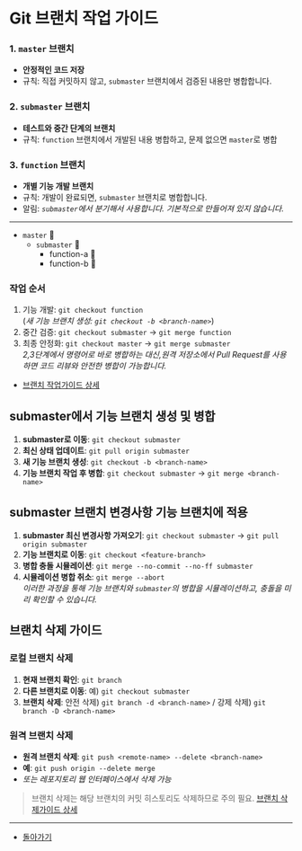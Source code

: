 # Git 브랜치 작업 가이드

### 1. `master` 브랜치

- **안정적인 코드 저장**
- 규칙: 직접 커밋하지 않고, `submaster` 브랜치에서 검증된 내용만 병합합니다.

### 2. `submaster` 브랜치

- **테스트와 중간 단계의 브랜치**
- 규칙: `function` 브랜치에서 개발된 내용 병합하고, 문제 없으면 `master`로 병합

### 3. `function` 브랜치

- **개별 기능 개발 브랜치**
- 규칙: 개발이 완료되면, `submaster` 브랜치로 병합합니다.
- 알림: _`submaster`에서 분기해서 사용합니다. 기본적으로 만들어져 있지 않습니다._

---

- `master` 🌳
  - `submaster` 🌿
    - function-a 🍃
    - function-b 🍃

### 작업 순서

1. 기능 개발: `git checkout function`  
   (_새 기능 브랜치 생성: `git checkout -b <branch-name>`_)
2. 중간 검증: `git checkout submaster` -> `git merge function`
3. 최종 안정화: `git checkout master` -> `git merge submaster`  
   _2,3단계에서 명령어로 바로 병합하는 대신,원격 저장소에서 Pull Request를 사용하면 코드 리뷰와 안전한 병합이 가능합니다._

- [브랜치 작업가이드 상세](./브랜치_작업가이드_상세.md)

## submaster에서 기능 브랜치 생성 및 병합

1. **submaster로 이동**: `git checkout submaster`
2. **최신 상태 업데이트**: `git pull origin submaster`
3. **새 기능 브랜치 생성**: `git checkout -b <branch-name>`
4. **기능 브랜치 작업 후 병합**: `git checkout submaster` -> `git merge <branch-name>`

## submaster 브랜치 변경사항 기능 브랜치에 적용

1. **submaster 최신 변경사항 가져오기**: `git checkout submaster` -> `git pull origin submaster`
2. **기능 브랜치로 이동**: `git checkout <feature-branch>`
3. **병합 충돌 시뮬레이션**: `git merge --no-commit --no-ff submaster`
4. **시뮬레이션 병합 취소**: `git merge --abort`  
   _이러한 과정을 통해 기능 브랜치와 `submaster`의 병합을 시뮬레이션하고, 충돌을 미리 확인할 수 있습니다._

## **브랜치 삭제 가이드**

### 로컬 브랜치 삭제

1. **현재 브랜치 확인**: `git branch`
2. **다른 브랜치로 이동**: 예) `git checkout submaster`
3. **브랜치 삭제**: 안전 삭제) `git branch -d <branch-name>` / 강제 삭제) `git branch -D <branch-name>`

### 원격 브랜치 삭제

- **원격 브랜치 삭제**: `git push <remote-name> --delete <branch-name>`
- **예**: `git push origin --delete merge`
- _또는 레포지토리 웹 인터페이스에서 삭제 가능_

> 브랜치 삭제는 해당 브랜치의 커밋 히스토리도 삭제하므로 주의 필요. [브랜치 삭제가이드 상세](./브랜치삭제.md)

---

- [돌아가기](../README.md)
